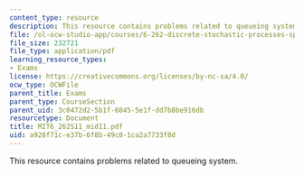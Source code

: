 ```yaml
---
content_type: resource
description: This resource contains problems related to queueing system.
file: /ol-ocw-studio-app/courses/6-262-discrete-stochastic-processes-spring-2011/a928f71ce37b6f8b49c01ca2a7733f8d_MIT6_262S11_mid11.pdf
file_size: 232721
file_type: application/pdf
learning_resource_types:
- Exams
license: https://creativecommons.org/licenses/by-nc-sa/4.0/
ocw_type: OCWFile
parent_title: Exams
parent_type: CourseSection
parent_uid: 3c0472d2-5b1f-6045-5e1f-dd7b8be916db
resourcetype: Document
title: MIT6_262S11_mid11.pdf
uid: a928f71c-e37b-6f8b-49c0-1ca2a7733f8d
---
```

This resource contains problems related to queueing system.